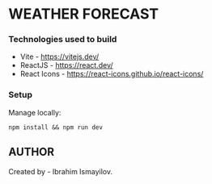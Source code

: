 # WEATHER FORECAST

### Technologies used to build

- Vite - https://vitejs.dev/
- ReactJS - https://react.dev/
- React Icons - https://react-icons.github.io/react-icons/

### Setup

Manage locally:

```
npm install && npm run dev
```

## AUTHOR

Created by - Ibrahim Ismayilov.
